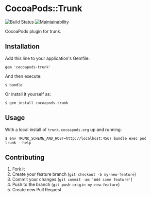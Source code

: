 # CocoaPods::Trunk

[![Build Status](https://img.shields.io/github/workflow/status/CocoaPods/cocoapods-trunk/Specs)](https://github.com/CocoaPods/cocoapods-trunk/actions)
[![Maintainability](https://api.codeclimate.com/v1/badges/157b8b7f7b73976f3edf/maintainability)](https://codeclimate.com/github/CocoaPods/cocoapods-trunk/maintainability)

CocoaPods plugin for trunk.

## Installation

Add this line to your application's Gemfile:

    gem 'cocoapods-trunk'

And then execute:

    $ bundle

Or install it yourself as:

    $ gem install cocoapods-trunk

## Usage

With a local install of `trunk.cocoapods.org` up and running:

    $ env TRUNK_SCHEME_AND_HOST=http://localhost:4567 bundle exec pod trunk --help

## Contributing

1. Fork it
2. Create your feature branch (`git checkout -b my-new-feature`)
3. Commit your changes (`git commit -am 'Add some feature'`)
4. Push to the branch (`git push origin my-new-feature`)
5. Create new Pull Request
